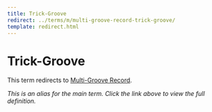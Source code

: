 ```yaml
---
title: Trick-Groove
redirect: ../terms/m/multi-groove-record-trick-groove/
template: redirect.html
---
```


# Trick-Groove

This term redirects to [Multi-Groove Record](../terms/m/multi-groove-record-trick-groove/).

*This is an alias for the main term. Click the link above to view the full definition.*
